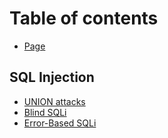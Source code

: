 # Table of contents

* [Page](README.md)

## SQL Injection

* [UNION attacks](sql-injection/union-attacks.md)
* [Blind SQLi](sql-injection/blind-sqli.md)
* [Error-Based SQLi](sql-injection/error-based-sqli.md)
